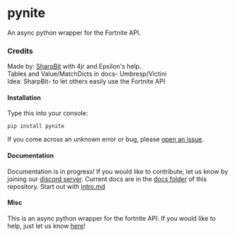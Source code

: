 # pynite
An async python wrapper for the Fortnite API.
### Credits
Made by: [SharpBit](https://github.com/SharpBit) with 4jr and Epsilon's help. <br />
Tables and Value/MatchDicts in docs- Umbresp/Victini<br />
Idea: SharpBit- to let others easily use the Fortnite API

#### Installation
Type this into your console:
```
pip install pynite
```


If you come across an unknown error or bug, please [open an issue](https://github.com/cree-py/pynite/issues/new).
#### Documentation
Documentation is in progress! If you would like to contribute, let us know by joining our [discord server](https://discord.gg/RzsYQ9f). Current docs are in the [docs folder](https://github.com/cree-py/pynite/tree/master/docs) of this repository. Start out with [intro.md](https://github.com/cree-py/pynite/blob/master/docs/intro.md)
#### Misc
This is an async python wrapper for the fortnite API. If you would like to help, just let us know [here](https://discord.gg/RzsYQ9f)!
